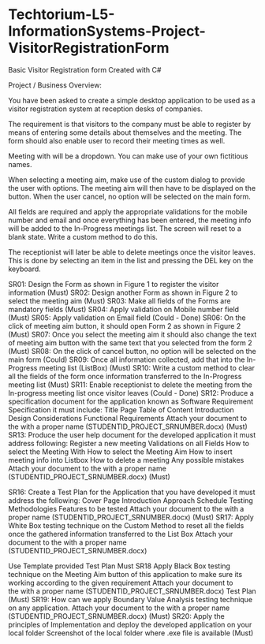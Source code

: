 # Techtorium-L5-InformationSystems-Project-VisitorRegistrationForm
Basic Visitor Registration form Created with C#

Project / Business Overview:

You have been asked to create a simple desktop application to be used as a visitor registration system at reception desks of companies.

The requirement is that visitors to the company must be able to register by means of entering some details about themselves and the meeting. The form should also enable user to record their meeting times as well.

Meeting with will be a dropdown. You can make use of your own fictitious names.

When selecting a meeting aim, make use of the custom dialog to provide the user with options. The meeting aim will then have to be displayed on the button. When the user cancel, no option will be selected on the main form.

All fields are required and apply the appropriate validations for the mobile number and email and once everything has been entered, the meeting info will be added to the In-Progress meetings list. The screen will reset to a blank state. Write a custom method to do this.

The receptionist will later be able to delete meetings once the visitor leaves. This is done by selecting an item in the list and pressing the DEL key on the keyboard.

SR01: Design the Form as shown in Figure 1 to register the visitor information	(Must)
SR02: Design another Form as shown in Figure 2 to select the meeting aim (Must)
SR03: Make all fields of the Forms are mandatory fields	(Must)
SR04: Apply validation on Mobile number field	(Must)
SR05:	Apply validation on Email field	(Could - Done)
SR06: On the click of meeting aim button, it should open Form 2 as shown in Figure 2 (Must)
SR07:	Once you select the meeting aim it should also change the text of meeting aim button with the same text that you selected from the form 2	(Must)
SR08:	On the click of cancel button, no option will be selected on the main form (Could)
SR09:	Once all information collected, add that into the In-Progress meeting list (ListBox) (Must)
SR10:	Write a custom method to clear all the fields of the form once information transferred to the In-Progress meeting list (Must)
SR11:	Enable receptionist to delete the meeting from the In-progress meeting list once visitor leaves	(Could - Done)
SR12: Produce a specification document for the application known as Software Requirement Specification it must include:
    Title Page
    Table of Content
    Introduction
    Design Considerations
    Functional Requirements
Attach your document to the with a proper name (STUDENTID_PROJECT_SRNUMBER.docx) (Must)
SR13: Produce the user help document for the developed application it must address following:
    Register a new meeting
    Validations on all Fields
    How to select the Meeting With
    How to select the Meeting Aim
    How to insert meeting info into Listbox
    How to delete a meeting
    Any possible mistakes
Attach your document to the with a proper name (STUDENTID_PROJECT_SRNUMBER.docx)	(Must)

SR16: Create a Test Plan for the Application that you have developed it must address the following:
    Cover Page
    Introduction
    Approach
    Schedule
    Testing Methodologies
    Features to be tested
Attach your document to the with a proper name (STUDENTID_PROJECT_SRNUMBER.docx) (Must)
SR17:	Apply White Box testing technique on the Custom Method to reset all the fields once the gathered information transferred to the List Box	Attach your document  to the with a proper name (STUDENTID_PROJECT_SRNUMBER.docx)

Use Template provided
Test Plan	Must
SR18	Apply Black Box testing technique on the Meeting Aim button of this application to make sure its working according to the given requirement	Attach your document to the with a proper name (STUDENTID_PROJECT_SRNUMBER.docx) Test Plan	(Must)
SR19:	How can we apply Boundary Value Analysis testing technique on any application.	Attach your document to the with a proper name (STUDENTID_PROJECT_SRNUMBER.docx)	(Must)
SR20:	Apply the principles of Implementation and deploy the developed application on your local folder	Screenshot of the local folder where .exe file is available	     (Must)

